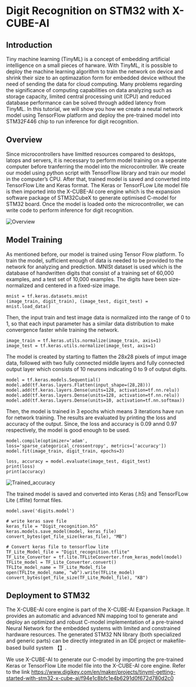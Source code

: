 # Digit Recognition on STM32 with X-CUBE-AI
## Introduction
Tiny machine learning (TinyML) is a concept of embedding artificial intelligence on a small pieces of harware. With TinyML, it is possible to deploy the machine learning algorithm to train the network on device and shrink their size to an optimazation form for embedded device without the need of sending the data for cloud computing. Many problems regarding the significance of computing capabilities on data analyzing such as storage capacity, limited central processing unit (CPU) and reduced database performance can be solved through added latency from TinyML. In this tutorial, we will show you how we create a neutal network model using TensorFlow platform and deploy the pre-trained model into STM32F446 chip to run inference for digit recognition.

## Overview
Since microcontrollers have limitted resources compared to desktops, latops and servers, it is necessary to perform model training on a seperate computer before tranferring the model into the microcontroller. We create our model using python script with TensorFlow library and train our model in the computer’s CPU. After that, trained model is saved and converted into TensorFlow Lite and Keras format. The Keras or TensorFLow Lite model file is then imported into the X-CUBE-AI core engine which is the expansion software package of STM32CubeX to generate optimised C-model for STM32 board. Once the model is loaded onto the microcontroller, we can write code to perform inference for digit recognition.

![Overview](https://user-images.githubusercontent.com/82255334/121970873-0fe91500-cdaa-11eb-9848-0f94a02903e4.png)

## Model Training
As mentioned before, our model is trained using Tensor Flow platform. To train the model, sufficient enough of data is needed to be provided to the network for analyzing and prediction. MNISt dataset is used which is the database of handwritten digits that consist of a training set of 60,000 examples, and a test set of 10,000 examples. The digits have been size-normalized and centered in a fixed-size image.

```
mnist = tf.keras.datasets.mnist
(image_train, digit_train), (image_test, digit_test) = mnist.load_data()
```

Then, the input train and test image data is normalized into the range of 0 to 1, so that each input parameter has a similar data distribution to make convergence faster while training the network.

```
image_train = tf.keras.utils.normalize(image_train, axis=1)
image_test = tf.keras.utils.normalize(image_test, axis=1)
```

The model is created by starting to flatten the 28x28 pixels of imput image data, followed with two fully connected middle layers and fully connected output layer which consists of 10 neurons indicating 0 to 9 of output digits.

```
model = tf.keras.models.Sequential()
model.add(tf.keras.layers.Flatten(input_shape=(28,28)))
model.add(tf.keras.layers.Dense(units=128, activation=tf.nn.relu))
model.add(tf.keras.layers.Dense(units=128, activation=tf.nn.relu))
model.add(tf.keras.layers.Dense(units=10, activation=tf.nn.softmax))
```

Then, the model is trained in 3 epochs which means 3 iterations have run for network training. The results are evaluated by printing the loss and accuracy of the output. Since, the loss and accuracy is 0.09 annd 0.97 respectively, the model is good enough to be used.

```
model.compile(optimizer='adam', loss='sparse_categorical_crossentropy', metrics=['accuracy'])
model.fit(image_train, digit_train, epochs=3)

loss, accuracy = model.evaluate(image_test, digit_test)
print(loss)
print(accuracy)
``` 

![Trained_accuracy](https://user-images.githubusercontent.com/82255334/122112165-1d0e0e80-ce53-11eb-9616-0649d965fca4.png)

The trained model is saved and converted into Keras (.h5) and TensorFLow Lite (.tflite) format files.

```
model.save('digits.model')

# write keras save file
keras_file = "Digit_recognition.h5"
keras.models.save_model(model, keras_file)
convert_bytes(get_file_size(keras_file), "MB")

# Convert keras file to tensorflow lite
TF_Lite_Model_file = "Digit_recognition.tflite"
TF_Lite_Converter = tf.lite.TFLiteConverter.from_keras_model(model)
TFLite_model = TF_Lite_Converter.convert()
TFLIte_model_name = TF_Lite_Model_file
open(TFLIte_model_name, "wb").write(TFLite_model)
convert_bytes(get_file_size(TF_Lite_Model_file), "KB")
```

## Deployment to STM32
The X-CUBE-AI core engine is part of the X-CUBE-AI Expansion Package. It provides an automatic and advanced NN mapping tool to generate and deploy an optimized and robust C-model implementation of a pre-trained Neural Network for the embedded systems with limited and constrained hardware resources. The generated STM32 NN library (both specialized
and generic parts) can be directly integrated in an IDE project or makefile-based build system 【】. 

We use X-CUBE-AI to generate our C-model by importing the pre-trained Keras or TensorFlow Lite model file into the X-CUBE-AI core engine. Refer to the link https://www.digikey.com/en/maker/projects/tinyml-getting-started-with-stm32-x-cube-ai/f94e1c8bfc1e4b6291d0f672d780d2c0 

